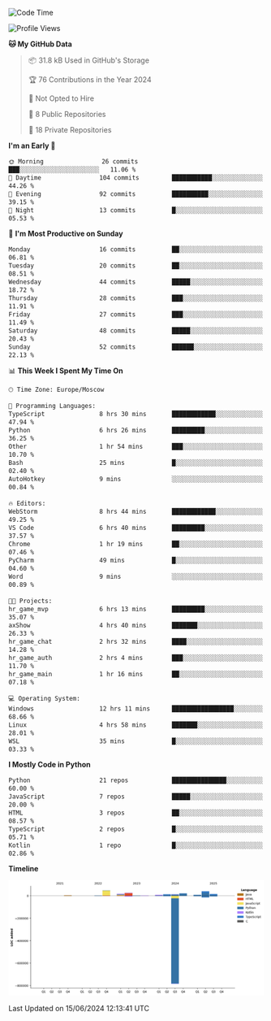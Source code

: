 <!--START_SECTION:waka-->
![Code Time](http://img.shields.io/badge/Code%20Time-371%20hrs%2012%20mins-blue)

![Profile Views](http://img.shields.io/badge/Profile%20Views-2-blue)

**🐱 My GitHub Data** 

> 📦 31.8 kB Used in GitHub's Storage 
 > 
> 🏆 76 Contributions in the Year 2024
 > 
> 🚫 Not Opted to Hire
 > 
> 📜 8 Public Repositories 
 > 
> 🔑 18 Private Repositories 
 > 
**I'm an Early 🐤** 

```text
🌞 Morning                26 commits          ███░░░░░░░░░░░░░░░░░░░░░░   11.06 % 
🌆 Daytime                104 commits         ███████████░░░░░░░░░░░░░░   44.26 % 
🌃 Evening                92 commits          ██████████░░░░░░░░░░░░░░░   39.15 % 
🌙 Night                  13 commits          █░░░░░░░░░░░░░░░░░░░░░░░░   05.53 % 
```
📅 **I'm Most Productive on Sunday** 

```text
Monday                   16 commits          ██░░░░░░░░░░░░░░░░░░░░░░░   06.81 % 
Tuesday                  20 commits          ██░░░░░░░░░░░░░░░░░░░░░░░   08.51 % 
Wednesday                44 commits          █████░░░░░░░░░░░░░░░░░░░░   18.72 % 
Thursday                 28 commits          ███░░░░░░░░░░░░░░░░░░░░░░   11.91 % 
Friday                   27 commits          ███░░░░░░░░░░░░░░░░░░░░░░   11.49 % 
Saturday                 48 commits          █████░░░░░░░░░░░░░░░░░░░░   20.43 % 
Sunday                   52 commits          ██████░░░░░░░░░░░░░░░░░░░   22.13 % 
```


📊 **This Week I Spent My Time On** 

```text
🕑︎ Time Zone: Europe/Moscow

💬 Programming Languages: 
TypeScript               8 hrs 30 mins       ████████████░░░░░░░░░░░░░   47.94 % 
Python                   6 hrs 26 mins       █████████░░░░░░░░░░░░░░░░   36.25 % 
Other                    1 hr 54 mins        ███░░░░░░░░░░░░░░░░░░░░░░   10.70 % 
Bash                     25 mins             █░░░░░░░░░░░░░░░░░░░░░░░░   02.40 % 
AutoHotkey               9 mins              ░░░░░░░░░░░░░░░░░░░░░░░░░   00.84 % 

🔥 Editors: 
WebStorm                 8 hrs 44 mins       ████████████░░░░░░░░░░░░░   49.25 % 
VS Code                  6 hrs 40 mins       █████████░░░░░░░░░░░░░░░░   37.57 % 
Chrome                   1 hr 19 mins        ██░░░░░░░░░░░░░░░░░░░░░░░   07.46 % 
PyCharm                  49 mins             █░░░░░░░░░░░░░░░░░░░░░░░░   04.60 % 
Word                     9 mins              ░░░░░░░░░░░░░░░░░░░░░░░░░   00.89 % 

🐱‍💻 Projects: 
hr_game_mvp              6 hrs 13 mins       █████████░░░░░░░░░░░░░░░░   35.07 % 
axShow                   4 hrs 40 mins       ███████░░░░░░░░░░░░░░░░░░   26.33 % 
hr_game_chat             2 hrs 32 mins       ████░░░░░░░░░░░░░░░░░░░░░   14.28 % 
hr_game_auth             2 hrs 4 mins        ███░░░░░░░░░░░░░░░░░░░░░░   11.70 % 
hr_game_main             1 hr 16 mins        ██░░░░░░░░░░░░░░░░░░░░░░░   07.18 % 

💻 Operating System: 
Windows                  12 hrs 11 mins      █████████████████░░░░░░░░   68.66 % 
Linux                    4 hrs 58 mins       ███████░░░░░░░░░░░░░░░░░░   28.01 % 
WSL                      35 mins             █░░░░░░░░░░░░░░░░░░░░░░░░   03.33 % 
```

**I Mostly Code in Python** 

```text
Python                   21 repos            ███████████████░░░░░░░░░░   60.00 % 
JavaScript               7 repos             █████░░░░░░░░░░░░░░░░░░░░   20.00 % 
HTML                     3 repos             ██░░░░░░░░░░░░░░░░░░░░░░░   08.57 % 
TypeScript               2 repos             █░░░░░░░░░░░░░░░░░░░░░░░░   05.71 % 
Kotlin                   1 repo              █░░░░░░░░░░░░░░░░░░░░░░░░   02.86 % 
```



**Timeline**

![Lines of Code chart](https://raw.githubusercontent.com/adlemx/adlemx/main/assets/bar_graph.png)


 Last Updated on 15/06/2024 12:13:41 UTC
<!--END_SECTION:waka-->
